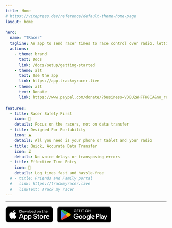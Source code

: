 ```yaml
---
title: Home
# https://vitepress.dev/reference/default-theme-home-page
layout: home

hero:
  name: "TRacer"
  tagline: An app to send racer times to race control over radio, letting you focus on racer safety while quickly logging times with just a phone and radio
  actions:
    - theme: brand
      text: Docs
      link: /docs/setup/getting-started
    - theme: alt
      text: Use the app
      link: https://app.trackmyracer.live
    - theme: alt
      text: Donate
      link: https://www.paypal.com/donate/?business=VDBU2WHFFH8CA&no_recurring=1&item_name=Support+development+of+TRacer+to+help+volunteers+quickly+send+race+data%2C+ensuring+participant+safety.&currency_code=USD

features:
  - title: Racer Safety First
    icon: 👤
    details: Focus on the racers, not on data transfer
  - title: Designed For Portability
    icon: ⛰️
    details: All you need is your phone or tablet and your radio
  - title: Quick, Accurate Data Transfer
    icon: ⏳
    details: No voice delays or transposing errors
  - title: Effective Time Entry
    icon: 📲
    details: Log times fast and hassle-free
  # - title: Friends and Family portal
  #   link: https://trackmyracer.live
  #   linkText: Track my racer
---
```

---
[<img alt="Download on the App Store" src="./assets/Download_on_the_App_Store_Badge_US-UK_RGB_blk_092917.svg" width="149.59" style="display: inline; margin-right: 8px">](https://apps.apple.com/us/app/runner-tracker-race-control/id1465643802)
[<img alt="Get it on Google Play" src="./assets/GetItOnGooglePlay_Badge_Web_color_English.png" width="168.97" style="display: inline">](https://play.google.com/store/apps/details?id=org.hamstudy.runnertracker)
